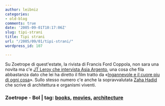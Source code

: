 ```yaml
---
author: leibniz
categories:
- old-blog
comments: true
date: '2005-09-01T10:17:06Z'
slug: tipi-strani
title: Tipi strani
url: "/2005/09/01/tipi-strani/"
wordpress_id: 107

---
```

Su Zoetrope di quest'estate, la rivista di Francis Ford Coppola, non sara una novita ma c'e [JT Leroy che intervista Asia Argento](https://www.all-story.com/issues.cgi?action=show_story&story_id=274), una cosa che fila abbastanza dato che lei ha diretto il film tratto da «[Ingannevole e il cuore piu di ogni cosa](https://www.ita-bol.com/bol/main.jsp?action=bolscheda&ean=978888112332)». Sullo stesso numero c'e anche la sopravvalutata [Zaha Hadid](https://www.all-story.com/issues.cgi?action=show_story&story_id=266) che scrive di architettura e organismi viventi.  



### Zoetrope - Bol | tag: [books](https://www.technorati.com/tags/books), [movies](https://www.technorati.com/tags/movies), [architecture](https://www.technorati.com/tags/architecture)

